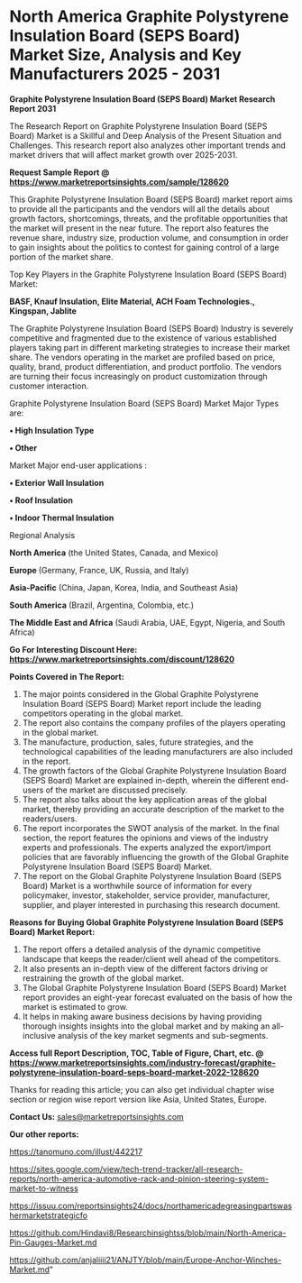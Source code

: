 # North America Graphite Polystyrene Insulation Board (SEPS Board) Market Size, Analysis and Key Manufacturers 2025 - 2031

<strong>Graphite Polystyrene Insulation Board (SEPS Board) Market Research Report 2031</strong>

The Research Report on Graphite Polystyrene Insulation Board (SEPS Board) Market is a Skillful and Deep Analysis of the Present Situation and Challenges. This research report also analyzes other important trends and market drivers that will affect market growth over 2025-2031.

<strong>Request Sample Report @ <a href=https://www.marketreportsinsights.com/sample/128620>https://www.marketreportsinsights.com/sample/128620</a></strong>

This Graphite Polystyrene Insulation Board (SEPS Board) market report aims to provide all the participants and the vendors will all the details about growth factors, shortcomings, threats, and the profitable opportunities that the market will present in the near future. The report also features the revenue share, industry size, production volume, and consumption in order to gain insights about the politics to contest for gaining control of a large portion of the market share.

Top Key Players in the Graphite Polystyrene Insulation Board (SEPS Board) Market:

<strong>BASF, Knauf Insulation, Elite Material, ACH Foam Technologies., Kingspan, Jablite</strong>

The Graphite Polystyrene Insulation Board (SEPS Board) Industry is severely competitive and fragmented due to the existence of various established players taking part in different marketing strategies to increase their market share. The vendors operating in the market are profiled based on price, quality, brand, product differentiation, and product portfolio. The vendors are turning their focus increasingly on product customization through customer interaction.

Graphite Polystyrene Insulation Board (SEPS Board) Market Major Types are:

<strong>• High Insulation Type

• Other</strong>

Market Major end-user applications :

<strong>• Exterior Wall Insulation

• Roof Insulation

• Indoor Thermal Insulation</strong>

Regional Analysis

</u><strong><b>North America</b></strong> (the United States, Canada, and Mexico)

<strong><b>Europe </b></strong>(Germany, France, UK, Russia, and Italy)

<strong><b>Asia-Pacific</b></strong> (China, Japan, Korea, India, and Southeast Asia)

<strong><b>South America</b></strong> (Brazil, Argentina, Colombia, etc.)

<strong><b>The Middle East and Africa</b></strong> (Saudi Arabia, UAE, Egypt, Nigeria, and South Africa)

<strong>Go For Interesting Discount Here: <a href=https://www.marketreportsinsights.com/discount/128620>https://www.marketreportsinsights.com/discount/128620</a></strong>

<strong>Points Covered in The Report:</strong>
<ol>
  <li>The major points considered in the Global Graphite Polystyrene Insulation Board (SEPS Board) Market report include the leading competitors operating in the global market.</li>
  <li>The report also contains the company profiles of the players operating in the global market.</li>
  <li>The manufacture, production, sales, future strategies, and the technological capabilities of the leading manufacturers are also included in the report.</li>
  <li>The growth factors of the Global Graphite Polystyrene Insulation Board (SEPS Board) Market are explained in-depth, wherein the different end-users of the market are discussed precisely.</li>
  <li>The report also talks about the key application areas of the global market, thereby providing an accurate description of the market to the readers/users.</li>
  <li>The report incorporates the SWOT analysis of the market. In the final section, the report features the opinions and views of the industry experts and professionals. The experts analyzed the export/import policies that are favorably influencing the growth of the Global Graphite Polystyrene Insulation Board (SEPS Board) Market.</li>
  <li>The report on the Global Graphite Polystyrene Insulation Board (SEPS Board) Market is a worthwhile source of information for every policymaker, investor, stakeholder, service provider, manufacturer, supplier, and player interested in purchasing this research document.</li>
</ol>
<strong>Reasons for Buying Global Graphite Polystyrene Insulation Board (SEPS Board) Market Report:</strong>

<ol>
  <li>The report offers a detailed analysis of the dynamic competitive landscape that keeps the reader/client well ahead of the competitors.</li>
  <li>It also presents an in-depth view of the different factors driving or restraining the growth of the global market.</li>
  <li>The Global Graphite Polystyrene Insulation Board (SEPS Board) Market report provides an eight-year forecast evaluated on the basis of how the market is estimated to grow.</li>
  <li>It helps in making aware business decisions by having providing thorough insights insights into the global market and by making an all-inclusive analysis of the key market segments and sub-segments.</li>
</ol>
<strong>Access full Report Description, TOC, Table of Figure, Chart, etc. @ <a href=https://www.marketreportsinsights.com/industry-forecast/graphite-polystyrene-insulation-board-seps-board-market-2022-128620>https://www.marketreportsinsights.com/industry-forecast/graphite-polystyrene-insulation-board-seps-board-market-2022-128620</a></strong>


Thanks for reading this article; you can also get individual chapter wise section or region wise report version like Asia, United States, Europe.

<strong>Contact Us:</strong>
sales@marketreportsinsights.com

<strong>Our other reports:</strong>

<a href=https://tanomuno.com/illust/442217>https://tanomuno.com/illust/442217</a>

<a href=https://sites.google.com/view/tech-trend-tracker/all-research-reports/north-america-automotive-rack-and-pinion-steering-system-market-to-witness>https://sites.google.com/view/tech-trend-tracker/all-research-reports/north-america-automotive-rack-and-pinion-steering-system-market-to-witness</a>

<a href=https://issuu.com/reportsinsights24/docs/northamericadegreasingpartswashermarketstrategicfo>https://issuu.com/reportsinsights24/docs/northamericadegreasingpartswashermarketstrategicfo</a>

<a href=https://github.com/Hindavi8/Researchinsightss/blob/main/North-America-Pin-Gauges-Market.md>https://github.com/Hindavi8/Researchinsightss/blob/main/North-America-Pin-Gauges-Market.md</a>

<a href=https://github.com/anjaliiii21/ANJTY/blob/main/Europe-Anchor-Winches-Market.md>https://github.com/anjaliiii21/ANJTY/blob/main/Europe-Anchor-Winches-Market.md</a>"
